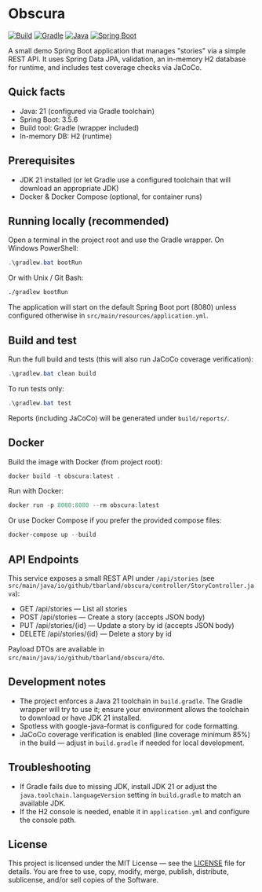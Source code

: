 # Obscura

[![Build](https://img.shields.io/github/actions/workflow/status/tbarland77/obscura/ci.yml?branch=main&label=build&logo=github)](https://github.com/tbarland77/obscura/actions)
[![Gradle](https://img.shields.io/badge/gradle-7.x-brightgreen.svg)](https://gradle.org)
[![Java](https://img.shields.io/badge/java-21-blue.svg)](https://www.oracle.com/java/)
[![Spring Boot](https://img.shields.io/badge/spring--boot-3.5.6-green.svg)](https://spring.io/projects/spring-boot)

A small demo Spring Boot application that manages "stories" via a simple REST API. It uses Spring Data JPA, validation, an in-memory H2 database for runtime, and includes test coverage checks via JaCoCo.

## Quick facts

- Java: 21 (configured via Gradle toolchain)
- Spring Boot: 3.5.6
- Build tool: Gradle (wrapper included)
- In-memory DB: H2 (runtime)

## Prerequisites

- JDK 21 installed (or let Gradle use a configured toolchain that will download an appropriate JDK)
- Docker & Docker Compose (optional, for container runs)

## Running locally (recommended)

Open a terminal in the project root and use the Gradle wrapper. On Windows PowerShell:

```powershell
.\gradlew.bat bootRun
```

Or with Unix / Git Bash:

```bash
./gradlew bootRun
```

The application will start on the default Spring Boot port (8080) unless configured otherwise in `src/main/resources/application.yml`.

## Build and test

Run the full build and tests (this will also run JaCoCo coverage verification):

```powershell
.\gradlew.bat clean build
```

To run tests only:

```powershell
.\gradlew.bat test
```

Reports (including JaCoCo) will be generated under `build/reports/`.

## Docker

Build the image with Docker (from project root):

```powershell
docker build -t obscura:latest .
```

Run with Docker:

```powershell
docker run -p 8080:8080 --rm obscura:latest
```

Or use Docker Compose if you prefer the provided compose files:

```powershell
docker-compose up --build
```

## API Endpoints

This service exposes a small REST API under `/api/stories` (see `src/main/java/io/github/tbarland/obscura/controller/StoryController.java`):

- GET  /api/stories         — List all stories
- POST /api/stories         — Create a story (accepts JSON body)
- PUT  /api/stories/{id}    — Update a story by id (accepts JSON body)
- DELETE /api/stories/{id} — Delete a story by id

Payload DTOs are available in `src/main/java/io/github/tbarland/obscura/dto`.

## Development notes

- The project enforces a Java 21 toolchain in `build.gradle`. The Gradle wrapper will try to use it; ensure your environment allows the toolchain to download or have JDK 21 installed.
- Spotless with google-java-format is configured for code formatting.
- JaCoCo coverage verification is enabled (line coverage minimum 85%) in the build — adjust in `build.gradle` if needed for local development.

## Troubleshooting

- If Gradle fails due to missing JDK, install JDK 21 or adjust the `java.toolchain.languageVersion` setting in `build.gradle` to match an available JDK.
- If the H2 console is needed, enable it in `application.yml` and configure the console path.

## License

This project is licensed under the MIT License — see the [LICENSE](LICENSE) file for details. You are free to use, copy, modify, merge, publish, distribute, sublicense, and/or sell copies of the Software.
